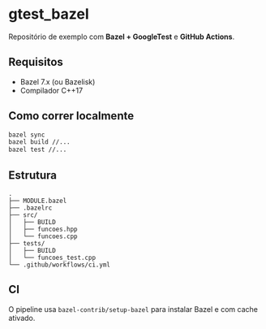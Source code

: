# gtest_bazel

Repositório de exemplo com **Bazel + GoogleTest** e **GitHub Actions**.

## Requisitos
- Bazel 7.x (ou Bazelisk)
- Compilador C++17

## Como correr localmente
```bash
bazel sync
bazel build //...
bazel test //...
```

## Estrutura
```
.
├── MODULE.bazel
├── .bazelrc
├── src/
│   ├── BUILD
│   ├── funcoes.hpp
│   └── funcoes.cpp
├── tests/
│   ├── BUILD
│   └── funcoes_test.cpp
└── .github/workflows/ci.yml
```

## CI
O pipeline usa `bazel-contrib/setup-bazel` para instalar Bazel e com cache ativado.
